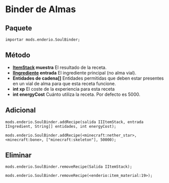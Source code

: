 # Binder de Almas

## Paquete

`importar mods.enderio.SoulBinder;`

## Método

- **[ItemStack](/Vanilla/Items/IItemStack/) muestra** El resultado de la receta.
- **[IIngrediente](/Vanilla/Variable_Types/IIngredient/) entrada** El ingrediente principal (no alma vial).
- **Entidades de cadena[]** Entidades permitidas que deben estar presentes en un vial de alma para que esta receta funcione.
- **int xp** El coste de la experiencia para esta receta
- **int energyCost** Cuánto utiliza la receta. Por defecto es 5000.

## Adicional

```zenscript
mods.enderio.SoulBinder.addRecipe(salida IIItemStack, entrada IIngredient, String[] entidades, int energyCost);

mods.enderio.SoulBinder.addRecipe(<minecraft:nether_star>, <minecraft:bone>, ["minecraft:skeleton"], 50000);
```

## Eliminar

```zenscript
mods.enderio.SoulBinder.removeRecipe(Salida IItemStack);

mods.enderio.SoulBinder.removeRecipe(<enderio:item_material:19>);
```